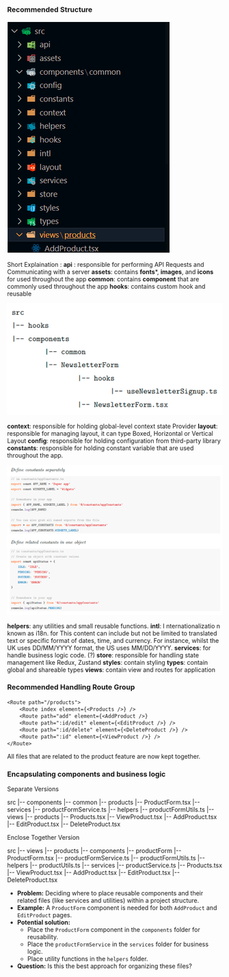 ### Recommended Structure

![1722352687978](image/explanation/1722352687978.png)

Short Explaination :
**api** : responsible for performing API Requests and Communicating with a server
**assets**: contains **fonts***, **images**, and **icons** for used throughout the app
**common**: contains **component** that are commonly used throughout the app
**hooks**: contains custom hook and reusable

![1722352717660](image/explanation/1722352717660.png)

**context**: responsible for holding global-level context state Provider
**layout**: responsible for managing layout, it can type Boxed, Horizontal or Vertical Layout
**config**: responsible for holding configuration from third-party library
**constants**: responsible for holding constant variable that are used throughout the app.

![1722352741612](image/explanation/1722352741612.png)

**helpers**: any utilities and small reusable functions.
**intl**: I nternationalizatio n known as i18n. for This content can include but not be limited to translated text or specific format of dates, time, and currency. For instance, whilst the UK uses DD/MM/YYYY format, the US uses MM/DD/YYYY.
**services**: for handle business logic code. (?)
**store**: responsible for handling state management like Redux, Zustand
**styles**: contain styling
**types**: contain global and shareable types
**views**: contain view and routes for application

### Recommended Handling Route Group

```tsx
<Route path="/products">
	<Route index element={<Products />} />
	<Route path="add" element={<AddProduct />}
	<Route path=":id/edit" element={<EditProduct />} />
	<Route path=":id/delete" element={<DeleteProduct />} />
	<Route path=":id" element={<ViewProduct />} />
</Route>
```

All files that are related to the product feature are now kept together.


### Encapsulating components and business logic

Separate Versions

src
	|-- components
		|-- common
		|-- products
				|-- ProductForm.tsx
	|-- services
		|-- productFormService.ts
	|-- helpers
		|-- productFormUtils.ts
	|-- views
		|-- products
			|-- Products.tsx
			|-- ViewProduct.tsx
			|-- AddProduct.tsx
			|-- EditProduct.tsx
			|-- DeleteProduct.tsx

Enclose Together Version

src
|-- views
	|-- products
		|-- components
			|-- productForm
				|-- ProductForm.tsx
				|-- productFormService.ts
				|-- productFormUtils.ts
		|-- helpers
			|-- productUtils.ts
		|-- services
			|-- productService.ts
	|-- Products.tsx
	|-- ViewProduct.tsx
	|-- AddProduct.tsx
	|-- EditProduct.tsx
	|-- DeleteProduct.tsx

* **Problem:** Deciding where to place reusable components and their related files (like services and utilities) within a project structure.
* **Example:** A `ProductForm` component is needed for both `AddProduct` and `EditProduct` pages.
* **Potential solution:**
  * Place the `ProductForm` component in the `components` folder for reusability.
  * Place the `productFormService` in the `services` folder for business logic.
  * Place utility functions in the `helpers` folder.
* **Question:** Is this the best approach for organizing these files?
